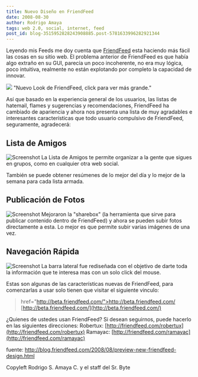 ```yaml
---
title: Nuevo Diseño en FriendFeed
date: 2008-08-30
author: Rodrigo Amaya
tags: web 2.0, social, internet, feed
post_id: blog-3515952828243908885.post-5781633996282921344
---
```


Leyendo mis Feeds me doy cuenta que [FriendFeed](http://http://www.srbyte.com/2008/08/que-es-friendfeed.html) esta haciendo más fácil las cosas en su sitio web. El problema anterior de FriendFeed es que había algo extraño en su GUI, parecía un poco incoherente, no era muy lógica, poco intuitiva, realmente no están explotando por completo la capacidad de innovar.

[![](https://3.bp.blogspot.com/_ayvorITawE4/SLl4nXKmWvI/AAAAAAAABM4/oNV_RlmFa6g/s400/beta.friendfeed.png)](https://3.bp.blogspot.com/_ayvorITawE4/SLl4nXKmWvI/AAAAAAAABM4/oNV_RlmFa6g/s1600-h/beta.friendfeed.png)
"Nuevo Look de FriendFeed,
click para ver más grande."

Así que basado en la experiencia general de los usuarios, las listas de hatemail, flames y sugerencias y recomendaciones, FriendFeed ha cambiado de apariencia y ahora nos presenta una lista de muy agradables e interesantes características que todo usuario compulsivo de FriendFeed, seguramente, agradecerá:

## Lista de Amigos
![Screenshot](http://beta.friendfeed.com/static/images/tour-friendlists.jpg?v=7423a87b8f3b08877ade597a0dfd0db6) La Lista de Amigos te permite organizar a la gente que sigues en grupos, como en cualquier otra web social.

También se puede obtener resúmenes de lo mejor del día y lo mejor de la semana para cada lista armada.

## Publicación de Fotos
![Screenshot](http://beta.friendfeed.com/static/images/tour-photos.jpg?v=42c69e6008c761c94f9ef4f16f0fdc26) Mejoraron la "sharebox" (la herramienta que sirve para publicar contenido dentro de FriendFeed) y ahora se pueden subir fotos directamente a esta. Lo mejor es que permite subir varias imágenes de una vez.

## Navegación Rápida

![Screenshot](http://beta.friendfeed.com/static/images/tour-rooms.jpg?v=bd6948206ef3686f5464e72b272a1e74) La barra lateral fue rediseñada con el objetivo de darte toda la información que te interesa mas con un solo click del mouse.

Estas son algunas de las características nuevas de FriendFeed, para comenzarlas a usar solo tienen que visitar el siguiente vinculo:
> href="http://beta.friendfeed.com/">http://beta.friendfeed.com/
[http://beta.friendfeed.com/](http://beta.friendfeed.com/)

¿Quienes de ustedes usan FriendFeed? Si desean seguirnos, puede hacerlo en las siguientes direcciones: Robertux: [http://friendfeed.com/robertux](http://friendfeed.com/robertux) Ramayac: [http://friendfeed.com/ramayac](http://friendfeed.com/ramayac)

fuente: http://blog.friendfeed.com/2008/08/preview-new-friendfeed-design.html

Copyleft Rodrigo S. Amaya C. y el staff del Sr. Byte